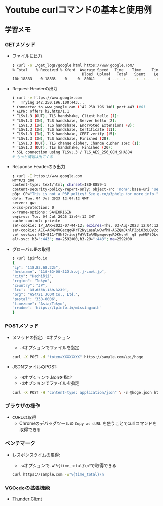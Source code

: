 # Youtube curlコマンドの基本と使用例

## 学習メモ

### GETメソッド

- ファイルに出力

    ```bash
    ❯ curl -o ./get_logs/google.html https://www.google.com/
    % Total    % Received % Xferd  Average Speed   Time    Time     Time  Current
                                    Dload  Upload   Total   Spent    Left  Speed
    100 18833    0 18833    0     0  80041      0 --:--:-- --:--:-- --:--:-- 81176
    ```

- Request Headerの出力

    ```bash
    ❯ curl -v https://www.google.com
    *   Trying 142.250.196.100:443...
    * Connected to www.google.com (142.250.196.100) port 443 (#0)
    * ALPN: offers h2,http/1.1
    * TLSv1.3 (OUT), TLS handshake, Client hello (1):
    * TLSv1.3 (IN), TLS handshake, Server hello (2):
    * TLSv1.3 (IN), TLS handshake, Encrypted Extensions (8):
    * TLSv1.3 (IN), TLS handshake, Certificate (11):
    * TLSv1.3 (IN), TLS handshake, CERT verify (15):
    * TLSv1.3 (IN), TLS handshake, Finished (20):
    * TLSv1.3 (OUT), TLS change cipher, Change cipher spec (1):
    * TLSv1.3 (OUT), TLS handshake, Finished (20):
    * SSL connection using TLSv1.3 / TLS_AES_256_GCM_SHA384
    # もっと情報は出てくる
    ```

- Response Headerのみ出力

    ```bash
    ❯ curl -I https://www.google.com
    HTTP/2 200 
    content-type: text/html; charset=ISO-8859-1
    content-security-policy-report-only: object-src 'none';base-uri 'self';script-src 'nonce-hrqxLN89ZGS8h7og80F-Xg' 'strict-dynamic' 'report-sample' 'unsafe-eval' 'unsafe-inline' https: http:;report-uri https://csp.withgoogle.com/csp/gws/other-hp
    p3p: CP="This is not a P3P policy! See g.co/p3phelp for more info."
    date: Tue, 04 Jul 2023 12:04:12 GMT
    server: gws
    x-xss-protection: 0
    x-frame-options: SAMEORIGIN
    expires: Tue, 04 Jul 2023 12:04:12 GMT
    cache-control: private
    set-cookie: 1P_JAR=2023-07-04-12; expires=Thu, 03-Aug-2023 12:04:12 GMT; path=/; domain=.google.com; Secure
    set-cookie: AEC=Ad49MVGecqgGRrT2NyLaealwDwfhH-AGZQmJAnlPZpiO3cLQy2c6_7YUHw; expires=Sun, 31-Dec-2023 12:04:12 GMT; path=/; domain=.google.com; Secure; HttpOnly; SameSite=lax
    set-cookie: NID=511=T8NfJrisujFdYVIeRMDpmqevgoR9KhsnM--q5-pxHNPtOLvoSaotIL73Tw6YlQT3OGwbAoaDPmBUoSfdQxi55UznhYOD-8JFwrDFJLNfLPHQu3GC0Slo4LKskR2ODHWHKK_XwwIY2W3v-qsEimj689IbMnNmWPFocGhtJ92EZLg; expires=Wed, 03-Jan-2024 12:04:12 GMT; path=/; domain=.google.com; HttpOnly
    alt-svc: h3=":443"; ma=2592000,h3-29=":443"; ma=2592000
    ```

- グローバルIPの取得

    ```bash
    ❯ curl ipinfo.io
    {
    "ip": "118.83.68.225",
    "hostname": "118-83-68-225.htoj.j-cnet.jp",
    "city": "Hachiōji",
    "region": "Tokyo",
    "country": "JP",
    "loc": "35.6558,139.3239",
    "org": "AS4721 JCOM Co., Ltd.",
    "postal": "338-0006",
    "timezone": "Asia/Tokyo",
    "readme": "https://ipinfo.io/missingauth"
    } 
    ```

### POSTメソッド

- メソッドの指定: `-X`オプション
    - `-d`オプションでファイルを指定

    ```bash
    curl -X POST -d "token=XXXXXXXX" https://sample.com/api/hoge
    ```

- JSONファイルのPOST:
    - `-H`オプションでJsonを指定
    - `-d`オプションでファイルを指定

    ```bash
    curl -X POST -H "content-type: application/json" \ -d @hoge.json https://sample.com/
    ```

### ブラウザの操作

- cURLの取得
    - Chromeのデバッグツールの `Copy as cURL` を使うことでcurlコマンドを取得できる

### ベンチマーク

- レスポンスタイムの取得:
    - `-w`オプションで`-w"%{time_total}\n"`で取得できる

    ```bash
    curl https://sample.com -w"%{time_total}\n
    ```

### VSCodeの拡張機能

- [Thunder Client](https://marketplace.visualstudio.com/items?itemName=rangav.vscode-thunder-client)

